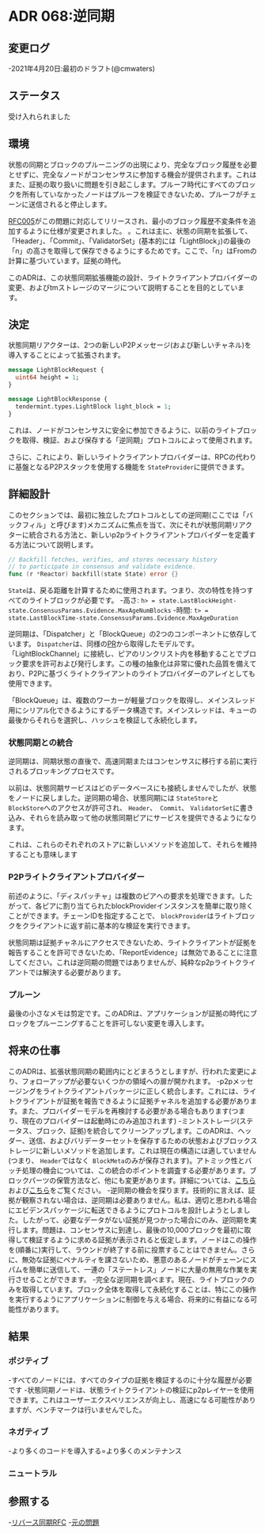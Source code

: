 # ADR 068:逆同期

## 変更ログ

-2021年4月20日:最初のドラフト(@cmwaters)

## ステータス

受け入れられました

## 環境

状態の同期とブロックのプルーニングの出現により、完全なブロック履歴を必要とせずに、完全なノードがコンセンサスに参加する機会が提供されます。これはまた、証拠の取り扱いに問題を引き起こします。プルーフ時代にすべてのブロックを所有していなかったノードはプルーフを検証できないため、プルーフがチェーンに送信されると停止します。

[RFC005](https://github.com/tendermint/spec/blob/master/rfc/005-reverse-sync.md)がこの問題に対応してリリースされ、最小のブロック履歴不変条件を追加するように仕様が変更されました。 。これは主に、状態の同期を拡張して、「Header」、「Commit」、「ValidatorSet」(基本的には「LightBlock」)の最後の「n」の高さを取得して保存できるようにするためです。ここで、「n」はFromの計算に基づいています。証拠の時代。

このADRは、この状態同期拡張機能の設計、ライトクライアントプロバイダーの変更、およびtmストレージのマージについて説明することを目的としています。

## 決定

状態同期リアクターは、2つの新しいP2Pメッセージ(および新しいチャネル)を導入することによって拡張されます。

```protobuf
message LightBlockRequest {
  uint64 height = 1;
}

message LightBlockResponse {
  tendermint.types.LightBlock light_block = 1;
}
```

これは、ノードがコンセンサスに安全に参加できるように、以前のライトブロックを取得、検証、および保存する「逆同期」プロトコルによって使用されます。

さらに、これにより、新しいライトクライアントプロバイダーは、RPCの代わりに基盤となるP2Pスタックを使用する機能を `StateProvider`に提供できます。

## 詳細設計

このセクションでは、最初に独立したプロトコルとしての逆同期(ここでは「バックフィル」と呼びます)メカニズムに焦点を当て、次にそれが状態同期リアクターに統合される方法と、新しいp2pライトクライアントプロバイダーを定義する方法について説明します。

```go
// Backfill fetches, verifies, and stores necessary history
// to participate in consensus and validate evidence.
func (r *Reactor) backfill(state State) error {}
```

`State`は、戻る距離を計算するために使用されます。つまり、次の特性を持つすべてのライトブロックが必要です。
-高さ: `h> = state.LastBlockHeight-state.ConsensusParams.Evidence.MaxAgeNumBlocks`
-時間: `t> = state.LastBlockTime-state.ConsensusParams.Evidence.MaxAgeDuration`

逆同期は、「Dispatcher」と「BlockQueue」の2つのコンポーネントに依存しています。 `Dispatcher`は、同様の[PR](https://github.com/tendermint/tendermint/pull/4508)から取得したモデルです。 「LightBlockChannel」に接続し、ピアのリンクリスト内を移動することでブロック要求を許可および発行します。この種の抽象化は非常に優れた品質を備えており、P2Pに基づくライトクライアントのライトプロバイダーのアレイとしても使用できます。

「BlockQueue」は、複数のワーカーが軽量ブロックを取得し、メインスレッド用にシリアル化できるようにするデータ構造です。メインスレッドは、キューの最後からそれらを選択し、ハッシュを検証して永続化します。

### 状態同期との統合

逆同期は、同期状態の直後で、高速同期またはコンセンサスに移行する前に実行されるブロッキングプロセスです。

以前は、状態同期サービスはどのデータベースにも接続しませんでしたが、状態をノードに戻しました。逆同期の場合、状態同期には `StateStore`と` BlockStore`へのアクセスが許可され、 `Header`、` Commit`、 `ValidatorSet`に書き込み、それらを読み取って他の状態同期ピアにサービスを提供できるようになります。

これは、これらのそれぞれのストアに新しいメソッドを追加して、それらを維持することも意味します

### P2Pライトクライアントプロバイダー

前述のように、「ディスパッチャ」は複数のピアへの要求を処理できます。したがって、各ピアに割り当てられたblockProviderインスタンスを簡単に取り除くことができます。チェーンIDを指定することで、 `blockProvider`はライトブロックをクライアントに返す前に基本的な検証を実行できます。

状態同期は証拠チャネルにアクセスできないため、ライトクライアントが証拠を報告することを許可できないため、「ReportEvidence」は無効であることに注意してください。これは逆同期の問題ではありませんが、純粋なp2pライトクライアントでは解決する必要があります。

### プルーン

最後の小さなメモは剪定です。このADRは、アプリケーションが証拠の時代にブロックをプルーニングすることを許可しない変更を導入します。

## 将来の仕事

このADRは、拡張状態同期の範囲内にとどまろうとしますが、行われた変更により、フォローアップが必要ないくつかの領域への扉が開かれます。
-p2pメッセージングをライトクライアントパッケージに正しく統合します。これには、ライトクライアントが証拠を報告できるように証拠チャネルを追加する必要があります。また、プロバイダーモデルを再検討する必要がある場合もあります(つまり、現在のプロバイダーは起動時にのみ追加されます)
-ミントストレージ(ステータス、ブロック、証拠)を統合してクリーンアップします。このADRは、ヘッダー、送信、およびバリデーターセットを保存するための状態およびブロックストレージに新しいメソッドを追加します。これは現在の構造には適していません(つまり、 `Header`ではなく` BlockMeta`のみが保存されます)。アトミック性とバッチ処理の機会については、この統合のポイントを調査する必要があります。ブロックパーツの保管方法など、他にも変更があります。詳細については、[こちら](https://github.com/tendermint/tendermint/issues/5383)および[こちら](https://github.com/tendermint/tendermint/issues/4630)をご覧ください。
-逆同期の機会を探ります。技術的に言えば、証拠が観察されない場合は、逆同期は必要ありません。私は、適切と思われる場合にエビデンスパッケージに転送できるようにプロトコルを設計しようとしました。したがって、必要なデータがない証拠が見つかった場合にのみ、逆同期を実行します。問題は、コンセンサスに到達し、最後の10,000ブロックを最初に取得して検証するように求める証拠が表示されると仮定します。ノードはこの操作を(順番に)実行して、ラウンドが終了する前に投票することはできません。さらに、無効な証拠にペナルティを課さないため、悪意のあるノードがチェーンにスパムを簡単に送信して、一連の「ステートレス」ノードに大量の無用な作業を実行させることができます。
-完全な逆同期を調べます。現在、ライトブロックのみを取得しています。ブロック全体を取得して永続化することは、特にこの操作を実行するようにアプリケーションに制御を与える場合、将来的に有益になる可能性があります。

## 結果

### ポジティブ

-すべてのノードには、すべてのタイプの証拠を検証するのに十分な履歴が必要です
-状態同期ノードは、状態ライトクライアントの検証にp2pレイヤーを使用できます。これはユーザーエクスペリエンスが向上し、高速になる可能性がありますが、ベンチマークは行いませんでした。

### ネガティブ

-より多くのコードを導入する=より多くのメンテナンス

### ニュートラル

## 参照する

-[リバース同期RFC](https://github.com/tendermint/spec/blob/master/rfc/005-reverse-sync.md)
-[元の問題](https://github.com/tendermint/tendermint/issues/5617)
